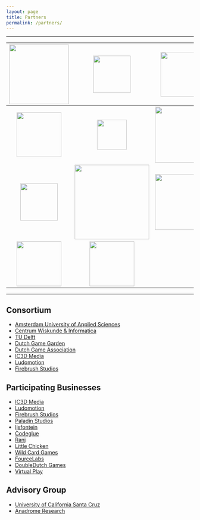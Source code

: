 ```yaml
---
layout: page
title: Partners
permalink: /partners/
---
```

---

| <img src="{{ site.url }}/assets/HvA.png" width="160">           | <img src="{{ site.url }}/assets/CWI.png" width="100">          | <img src="{{ site.url }}/assets/TU_Delft.png" width="120">       |  <img src="{{ site.url }}/assets/DGA.png" width="140">           | <img src="{{ site.url }}/assets/DGG.png" width="60">             |
|:---------------------------------------------------------------:|:--------------------------------------------------------------:|:----------------------------------------------------------------:|:----------------------------------------------------------------:|:----------------------------------------------------------------:|
| <img src="{{ site.url }}/assets/IC3D_Media.png" width="120">    | <img src="{{ site.url }}/assets/Ludomotion.jpg" width="80">    | <img src="{{ site.url }}/assets/Firebrush.gif" width="150">      | <img src="{{ site.url }}/assets/Little_Chicken.png" width="80">  | <img src="{{ site.url }}/assets/Codeglue.png" width="120">       |
| <img src="{{ site.url }}/assets/Ranj.png" width="100">          | <img src="{{ site.url }}/assets/WildCard.png" width="200">     | <img src="{{ site.url }}/assets/DoubleDutch.png" width="150">    | <img src="{{ site.url }}/assets/FourceLabs.png" width="80">      |
| <img src="{{ site.url }}/assets/Anadrome.png" width="120">      | <img src="{{ site.url }}/assets/UC_Santa_Cruz.jpg" width="120">|                                                                  |  

---

## Consortium
* [Amsterdam University of Applied Sciences]
* [Centrum Wiskunde & Informatica]
* [TU Delft]
* [Dutch Game Garden]
* [Dutch Game Association]
* [IC3D Media]
* [Ludomotion]  
* [Firebrush Studios]
  
## Participating Businesses* [IC3D Media]
* [Ludomotion]
* [Firebrush Studios]
* [Paladin Studios]
* [Ijsfontein]
* [Codeglue]* [Ranj]
* [Little Chicken]
* [Wild Card Games]
* [FourceLabs]
* [DoubleDutch Games]
* [Virtual Play]## Advisory Group* [University of California Santa Cruz]* [Anadrome Research]
[Amsterdam University of Applied Sciences]: http://www.hva.nl/playandcivicmedia
[Centrum Wiskunde & Informatica]: https://www.cwi.nl/research-groups/software-analysis-and-transformation[TU Delft]: https://graphics.tudelft.nl[Dutch Game Garden]: http://www.dutchgamegarden.nl
[Dutch Game Association]: https://dutchgamesassociation.nl
[Ludomotion]: http://www.ludomotion.com
[IC3D Media]: http://ic3dmedia.com
[Firebrush Studios]: http://firebrushstudios.com[Paladin Studios]: http://www.paladinstudios.com[Ijsfontein]: http://www.ijsfontein.nl/en/
[Codeglue]: http://www.codeglue.com
[Ranj]: www.ranj.com/
[Little Chicken]: http://www.littlechicken.nl
[Wild Card Games]: http://www.wildcard-games.com
[FourceLabs]:http://fourcelabs.com
[DoubleDutch Games]: http://www.doubledutchgames.com
[University of California Santa Cruz]: https://games.soe.ucsc.edu/eis
[Anadrome Research]: http://www.anadrome.org/
[Virtual Play]: http://virtualplay.zone